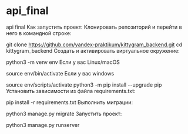 # api_final
api final
Как запустить проект:
Клонировать репозиторий и перейти в него в командной строке:

git clone https://github.com/yandex-praktikum/kittygram_backend.git
cd kittygram_backend
Cоздать и активировать виртуальное окружение:

python3 -m venv env
Если у вас Linux/macOS

source env/bin/activate
Если у вас windows

source env/scripts/activate
python3 -m pip install --upgrade pip
Установить зависимости из файла requirements.txt:

pip install -r requirements.txt
Выполнить миграции:

python3 manage.py migrate
Запустить проект:

python3 manage.py runserver